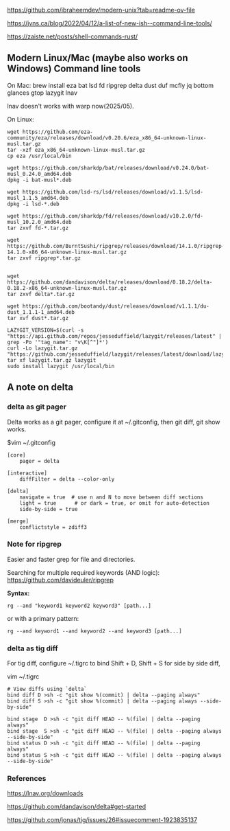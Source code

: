 

https://github.com/ibraheemdev/modern-unix?tab=readme-ov-file

https://jvns.ca/blog/2022/04/12/a-list-of-new-ish--command-line-tools/

https://zaiste.net/posts/shell-commands-rust/

## Modern Linux/Mac (maybe also works on Windows) Command line tools

On Mac:
brew install eza bat lsd fd ripgrep delta dust duf mcfly jq bottom glances gtop lazygit lnav

lnav doesn't works with warp now(2025/05).

On Linux:

```
wget https://github.com/eza-community/eza/releases/download/v0.20.6/eza_x86_64-unknown-linux-musl.tar.gz
tar -xzf eza_x86_64-unknown-linux-musl.tar.gz
cp eza /usr/local/bin

wget https://github.com/sharkdp/bat/releases/download/v0.24.0/bat-musl_0.24.0_amd64.deb
dpkg -i bat-musl*.deb

wget https://github.com/lsd-rs/lsd/releases/download/v1.1.5/lsd-musl_1.1.5_amd64.deb
dpkg -i lsd-*.deb

wget https://github.com/sharkdp/fd/releases/download/v10.2.0/fd-musl_10.2.0_amd64.deb
tar zxvf fd-*.tar.gz

wget https://github.com/BurntSushi/ripgrep/releases/download/14.1.0/ripgrep-14.1.0-x86_64-unknown-linux-musl.tar.gz
tar zxvf ripgrep*.tar.gz


wget https://github.com/dandavison/delta/releases/download/0.18.2/delta-0.18.2-x86_64-unknown-linux-musl.tar.gz
tar zxvf delta*.tar.gz

wget https://github.com/bootandy/dust/releases/download/v1.1.1/du-dust_1.1.1-1_amd64.deb
tar xvf dust*.tar.gz

LAZYGIT_VERSION=$(curl -s "https://api.github.com/repos/jesseduffield/lazygit/releases/latest" | grep -Po '"tag_name": "v\K[^"]*')
curl -Lo lazygit.tar.gz "https://github.com/jesseduffield/lazygit/releases/latest/download/lazygit_${LAZYGIT_VERSION}_Linux_x86_64.tar.gz"
tar xf lazygit.tar.gz lazygit
sudo install lazygit /usr/local/bin

```

## A note on delta

### delta as git pager
Delta works as a git pager, configure it at ~/.gitconfig, then git diff, git show works.

$vim ~/.gitconfig

```
[core]
    pager = delta

[interactive]
    diffFilter = delta --color-only

[delta]
    navigate = true  # use n and N to move between diff sections
    light = true      # or dark = true, or omit for auto-detection
    side-by-side = true

[merge]
    conflictstyle = zdiff3
```

### Note for ripgrep

Easier and faster grep for file and directories.

Searching for multiple required keywords (AND logic): 
https://github.com/davideuler/ripgrep

**Syntax:**

```
rg --and "keyword1 keyword2 keyword3" [path...]
```
or with a primary pattern:
```
rg --and keyword1 --and keyword2 --and keyword3 [path...]
```

### delta as tig diff
For tig diff, configure ~/.tigrc to bind Shift + D, Shift + S for side by side diff,

vim ~/.tigrc
```
# View diffs using `delta`
bind diff D >sh -c "git show %(commit) | delta --paging always"
bind diff S >sh -c "git show %(commit) | delta --paging always --side-by-side"

bind stage  D >sh -c "git diff HEAD -- %(file) | delta --paging always"
bind stage  S >sh -c "git diff HEAD -- %(file) | delta --paging always --side-by-side"
bind status D >sh -c "git diff HEAD -- %(file) | delta --paging always"
bind status S >sh -c "git diff HEAD -- %(file) | delta --paging always --side-by-side"
```

### References

https://lnav.org/downloads

https://github.com/dandavison/delta#get-started

https://github.com/jonas/tig/issues/26#issuecomment-1923835137
